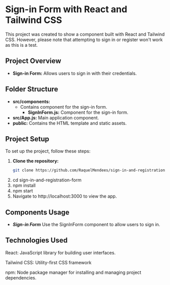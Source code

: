 # Sign-in Form with React and Tailwind CSS

This project was created to show a component built with React and Tailwind CSS. However, please note that attempting to sign in or register won't work as this is a test.

## Project Overview

- **Sign-in Form:** Allows users to sign in with their credentials.

## Folder Structure

- **src/components:**
  - Contains component for the sign-in form.
    - **SignInForm.js:** Component for the sign-in form.
- **src/App.js:** Main application component.
- **public:** Contains the HTML template and static assets.

## Project Setup

To set up the project, follow these steps:

1. **Clone the repository:**
   ```bash
   git clone https://github.com/RaquelMendees/sign-in-and-registration-form.git
2. cd sign-in-and-registration-form
3. npm install
4. npm start
5. Navigate to http://localhost:3000 to view the app.


## Components Usage
- ***Sign-in Form***
Use the SignInForm component to allow users to sign in.

## Technologies Used
React: JavaScript library for building user interfaces.

Tailwind CSS: Utility-first CSS framework

npm: Node package manager for installing and managing project dependencies.
